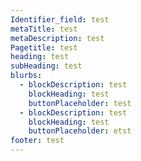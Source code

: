 ```yaml
---
Identifier_field: test
metaTitle: test
metaDescription: test
Pagetitle: test
heading: test
subHeading: test
blurbs:
  - blockDescription: test
    blockHeading: test
    buttonPlaceholder: test
  - blockDescription: test
    blockHeading: test
    buttonPlaceholder: etst
footer: test
---
```


